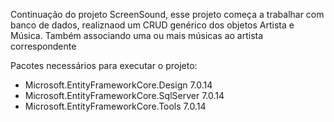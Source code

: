 Continuação do projeto ScreenSound, esse projeto começa a trabalhar com banco de dados, realiznaod um CRUD genérico dos objetos Artista e Música. Também associando uma ou mais músicas ao artista correspondente

Pacotes necessários para executar o projeto: 
* Microsoft.EntityFrameworkCore.Design 7.0.14
* Microsoft.EntityFrameworkCore.SqlServer 7.0.14
* Microsoft.EntityFrameworkCore.Tools 7.0.14
